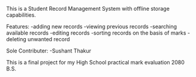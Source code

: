 This is a Student Record Management System with offline storage capabilities.

Features:
  -adding new records
  -viewing previous records
  -searching available records
  -editing records
  -sorting records on the basis of marks
  -deleting unwanted record

Sole Contributer: 
  -Sushant Thakur

This is a final project for my High School practical mark evaluation 2080 B.S.
  
